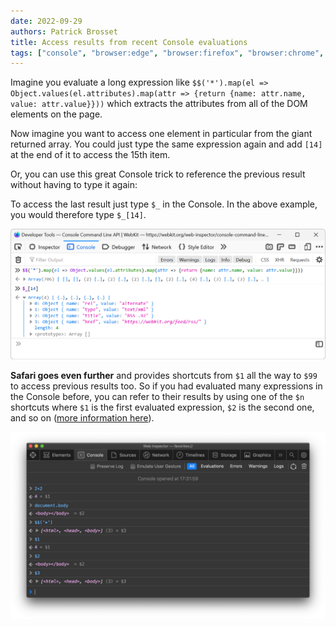 ```yaml
---
date: 2022-09-29
authors: Patrick Brosset
title: Access results from recent Console evaluations
tags: ["console", "browser:edge", "browser:firefox", "browser:chrome", "browser:safari", "browser:polypane"]
---
```

Imagine you evaluate a long expression like `$$('*').map(el => Object.values(el.attributes).map(attr => {return {name: attr.name, value: attr.value}}))` which extracts the attributes from all of the DOM elements on the page.

Now imagine you want to access one element in particular from the giant returned array. You could just type the same expression again and add `[14]` at the end of it to access the 15th item.

Or, you can use this great Console trick to reference the previous result without having to type it again:

To access the last result just type `$_` in the Console. In the above example, you would therefore type `$_[14]`.

![The Console in Firefox DevTools showing how using $_ refers to the previous Console result](../../assets/img/access-recent-console-results-firefox.png)

**Safari goes even further** and provides shortcuts from `$1` all the way to `$99` to access previous results too. So if you had evaluated many expressions in the Console before, you can refer to their results by using one of the `$n` shortcuts where `$1` is the first evaluated expression, `$2` is the second one, and so on ([more information here](https://webkit.org/web-inspector/console-command-line-api/#$1)).

![The Console in Safari Web Inspector showing how using $1, $2, $3, ... refer to previous Console results](../../assets/img/access-recent-console-results-safari.png)
